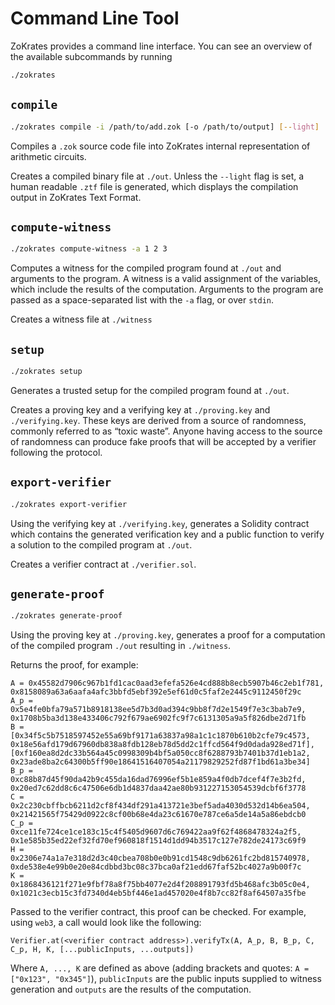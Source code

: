 # Command Line Tool

ZoKrates provides a command line interface.
You can see an overview of the available subcommands by running

```sh
./zokrates
```

## `compile`

```sh
./zokrates compile -i /path/to/add.zok [-o /path/to/output] [--light]
```

Compiles a `.zok` source code file into ZoKrates internal representation of arithmetic circuits. 

Creates a compiled binary file at `./out`.
Unless the `--light` flag is set, a human readable `.ztf` file is generated, which displays the compilation output in ZoKrates Text Format.

## `compute-witness`

```sh
./zokrates compute-witness -a 1 2 3
```

Computes a witness for the compiled program found at `./out` and arguments to the program.
A witness is a valid assignment of the variables, which include the results of the computation.
Arguments to the program are passed as a space-separated list with the `-a` flag, or over `stdin`.

Creates a witness file at `./witness`

## `setup`

```sh
./zokrates setup
```

Generates a trusted setup for the compiled program found at `./out`.

Creates a proving key and a verifying key at `./proving.key` and `./verifying.key`.
These keys are derived from a source of randomness, commonly referred to as “toxic waste”. Anyone having access to the source of randomness can produce fake proofs that will be accepted by a verifier following the protocol.

## `export-verifier`

```sh
./zokrates export-verifier
```

Using the verifying key at `./verifying.key`, generates a Solidity contract which contains the generated verification key and a public function to verify a solution to the compiled program at `./out`.

Creates a verifier contract at `./verifier.sol`.

## `generate-proof`

```sh
./zokrates generate-proof
```

Using the proving key at `./proving.key`, generates a proof for a computation of the compiled program `./out` resulting in `./witness`.

Returns the proof, for example:

```k
A = 0x45582d7906c967b1fd1cac0aad3efefa526e4cd888b8ecb5907b46c2eb1f781, 0x8158089a63a6aafa4afc3bbfd5ebf392e5ef61d0c5faf2e2445c9112450f29c
A_p = 0x5e4fe0bfa79a571b8918138ee5d7b3d0ad394c9bb8f7d2e1549f7e3c3bab7e9, 0x1708b5ba3d138e433406c792f679ae6902fc9f7c6131305a9a5f826dbe2d71fb
B = [0x34f5c5b7518597452e55a69bf9171a63837a98a1c1c1870b610b2cfe79c4573, 0x18e56afd179d67960db838a8fdb128eb78d5dd2c1ffcd564f9d0dada928ed71f], [0xf160ea8d2dc33b564a45c0998309b4bf5a050cc8f6288793b7401b37d1eb1a2, 0x23ade8ba2c64300b5ff90e18641516407054a21179829252fd87f1bd61a3be34]
B_p = 0xc88b87d45f90da42b9c455da16dad76996ef5b1e859a4f0db7dcef4f7e3b2fd, 0x20ed7c62dd8c6c47506e6db1d4837daa42ae80b931227153054539dcbf6f3778
C = 0x2c230cbffbcb6211d2cf8f434df291a413721e3bef5ada4030d532d14b6ea504, 0x21421565f75429d0922c8cf00b68e4da23c61670e787ce6a5de14a5a86ebdcb0
C_p = 0xce11fe724ce1ce183c15c4f5405d9607d6c769422aa9f62f4868478324a2f5, 0x1e585b35ed22ef32fd70ef960818f1514d1dd94b3517c127e782de24173c69f9
H = 0x2306e74a1a7e318d2d3c40cbea708b0e0b91cd1548c9db6261fc2bd815740978, 0xde538e4e99b0e20e84cdbbd3bc08c37bca0af21edd67faf52bc4027a9b00f7c
K = 0x1868436121f271e9fbf78a8f75bb4077e2d4f208891793fd5b468afc3b05c0e4, 0x1021c3ecb15c3fd7340d4eb5bf446e1ad457020e4f8b7cc82f8af64507a35fbe
```

Passed to the verifier contract, this proof can be checked.
For example, using `web3`, a call would look like the following:

```k
Verifier.at(<verifier contract address>).verifyTx(A, A_p, B, B_p, C, C_p, H, K, [...publicInputs, ...outputs])
```

Where `A, ..., K` are defined as above (adding brackets and quotes: `A = ["0x123", "0x345"]`), `publicInputs` are the public inputs supplied to witness generation and `outputs` are the results of the computation.
